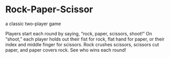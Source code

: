 # Rock-Paper-Scissor
a classic two-player game


Players start each round by saying, “rock, paper, scissors, shoot!” 
On “shoot,” each player holds out their fist for rock, flat hand for paper, or their index and middle finger for scissors.
Rock crushes scissors, scissors cut paper, and paper covers rock. See who wins each round!
